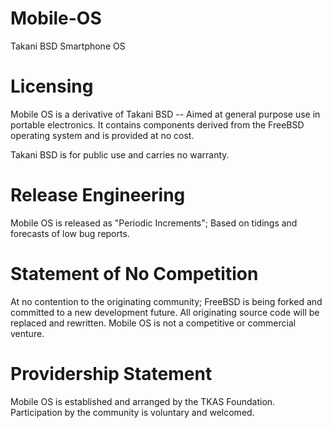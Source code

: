 # Mobile-OS
Takani BSD Smartphone OS

# Licensing
Mobile OS is a derivative of Takani BSD -- Aimed at general purpose use in portable electronics. It contains components derived from the FreeBSD operating system and is provided at no cost.

Takani BSD is for public use and carries no warranty.

# Release Engineering
Mobile OS is released as "Periodic Increments"; Based on tidings and forecasts of low bug reports.

# Statement of No Competition
At no contention to the originating community; FreeBSD is being forked and committed to a new development future. All originating source code will be replaced and rewritten. Mobile OS is not a competitive or commercial venture.

# Providership Statement
Mobile OS is established and arranged by the TKAS Foundation. Participation by the community is voluntary and welcomed.
